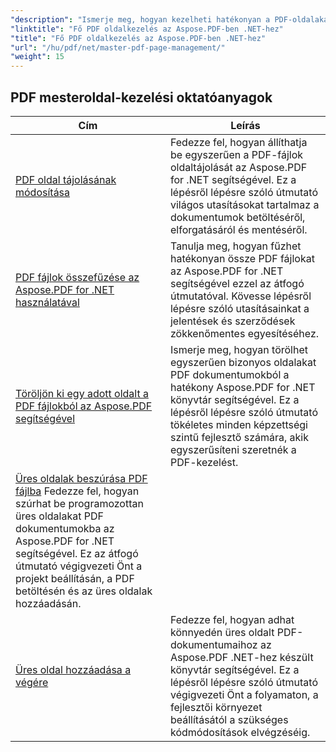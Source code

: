 ```yaml
---
"description": "Ismerje meg, hogyan kezelheti hatékonyan a PDF-oldalakat az Aspose.PDF for .NET segítségével. Ez a részletes útmutató bemutatja az oldalak programozott hozzáadását, törlését, átrendezését és kinyerését a PDF-munkafolyamatok optimalizálása érdekében. Kezdje el fejleszteni a dokumentumkezelését."
"linktitle": "Fő PDF oldalkezelés az Aspose.PDF-ben .NET-hez"
"title": "Fő PDF oldalkezelés az Aspose.PDF-ben .NET-hez"
"url": "/hu/pdf/net/master-pdf-page-management/"
"weight": 15
---
```


## PDF mesteroldal-kezelési oktatóanyagok
| Cím | Leírás |
| --- | --- | 
| [PDF oldal tájolásának módosítása](./change-pdf-page-orientation/) | Fedezze fel, hogyan állíthatja be egyszerűen a PDF-fájlok oldaltájolását az Aspose.PDF for .NET segítségével. Ez a lépésről lépésre szóló útmutató világos utasításokat tartalmaz a dokumentumok betöltéséről, elforgatásáról és mentéséről. |  
| [PDF fájlok összefűzése az Aspose.PDF for .NET használatával](./concatenating-pdf-files/) | Tanulja meg, hogyan fűzhet hatékonyan össze PDF fájlokat az Aspose.PDF for .NET segítségével ezzel az átfogó útmutatóval. Kövesse lépésről lépésre szóló utasításainkat a jelentések és szerződések zökkenőmentes egyesítéséhez. |  
| [Töröljön ki egy adott oldalt a PDF fájlokból az Aspose.PDF segítségével](./delete-particular-page-from-pdf-files/) | Ismerje meg, hogyan törölhet egyszerűen bizonyos oldalakat PDF dokumentumokból a hatékony Aspose.PDF for .NET könyvtár segítségével. Ez a lépésről lépésre szóló útmutató tökéletes minden képzettségi szintű fejlesztő számára, akik egyszerűsíteni szeretnék a PDF-kezelést. |    
| [Üres oldalak beszúrása PDF fájlba](./insert-empty-pages/) Fedezze fel, hogyan szúrhat be programozottan üres oldalakat PDF dokumentumokba az Aspose.PDF for .NET segítségével. Ez az átfogó útmutató végigvezeti Önt a projekt beállításán, a PDF betöltésén és az üres oldalak hozzáadásán. |  
| [Üres oldal hozzáadása a végére](./adding-an-empty-page-at-end/) | Fedezze fel, hogyan adhat könnyedén üres oldalt PDF-dokumentumaihoz az Aspose.PDF .NET-hez készült könyvtár segítségével. Ez a lépésről lépésre szóló útmutató végigvezeti Önt a folyamaton, a fejlesztői környezet beállításától a szükséges kódmódosítások elvégzéséig. |